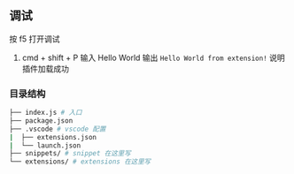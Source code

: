 ## 调试

按 f5 打开调试

1. cmd + shift + P 输入 Hello World 输出 `Hello World from extension!` 说明插件加载成功

### 目录结构

```bash
├── index.js # 入口
├── package.json
├── .vscode # vscode 配置
|  ├── extensions.json
|  └── launch.json
├── snippets/ # snippet 在这里写
└── extensions/ # extensions 在这里写
```